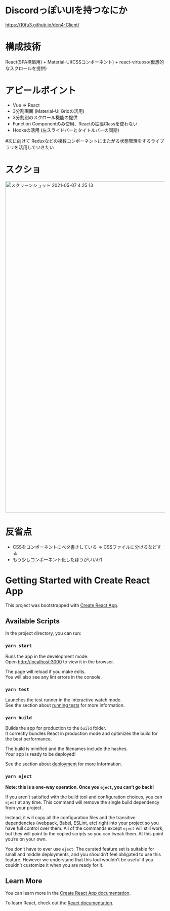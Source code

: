 # DiscordっぽいUIを持つなにか
https://10fu3.github.io/den4-Client/

# 構成技術
React(SPA構築用) + Material-UI(CSSコンポーネント) + react-virtuoso(仮想的なスクロールを提供)

# アピールポイント
- Vue => React
- 3分割画面 (Material-UI Gridの活用)
- 3分割別のスクロール機能の提供
- Function Componentのみ使用、Reactの拡張Classを使わない
- Hooksの活用 (左スライドバーとタイトルバーの同期)

#次に向けて
Reduxなどの複数コンポーネントにまたがる状態管理をするライブラリを活用していきたい

# スクショ
<img width="1044" alt="スクリーンショット 2021-05-07 4 25 13" src="https://user-images.githubusercontent.com/31952653/117354387-39ca3480-aeec-11eb-876b-b5f2fbfd30b9.png">

# 反省点
- CSSをコンポーネントにベタ書きしている
  => CSSファイルに分けるなどする
- もう少しコンポーネント化したほうがいい(?)


# Getting Started with Create React App

This project was bootstrapped with [Create React App](https://github.com/facebook/create-react-app).

## Available Scripts

In the project directory, you can run:

### `yarn start`

Runs the app in the development mode.\
Open [http://localhost:3000](http://localhost:3000) to view it in the browser.

The page will reload if you make edits.\
You will also see any lint errors in the console.

### `yarn test`

Launches the test runner in the interactive watch mode.\
See the section about [running tests](https://facebook.github.io/create-react-app/docs/running-tests) for more information.

### `yarn build`

Builds the app for production to the `build` folder.\
It correctly bundles React in production mode and optimizes the build for the best performance.

The build is minified and the filenames include the hashes.\
Your app is ready to be deployed!

See the section about [deployment](https://facebook.github.io/create-react-app/docs/deployment) for more information.

### `yarn eject`

**Note: this is a one-way operation. Once you `eject`, you can’t go back!**

If you aren’t satisfied with the build tool and configuration choices, you can `eject` at any time. This command will remove the single build dependency from your project.

Instead, it will copy all the configuration files and the transitive dependencies (webpack, Babel, ESLint, etc) right into your project so you have full control over them. All of the commands except `eject` will still work, but they will point to the copied scripts so you can tweak them. At this point you’re on your own.

You don’t have to ever use `eject`. The curated feature set is suitable for small and middle deployments, and you shouldn’t feel obligated to use this feature. However we understand that this tool wouldn’t be useful if you couldn’t customize it when you are ready for it.

## Learn More

You can learn more in the [Create React App documentation](https://facebook.github.io/create-react-app/docs/getting-started).

To learn React, check out the [React documentation](https://reactjs.org/).
